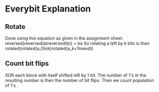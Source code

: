 # Everybit Explanation

## Rotate
Done using this equation as given in the assignment sheet: reversed(reversed(a)reversed(b)) = ba
So rotating a left by k bits is then rotated(rotated(a\_0tok)rotated(a\_k+1toend))

## Count bit flips
XOR each block with itself shifted left by 1 bit. The number of 1's in the resulting number is then the 
number of bit flips. Then we count population of 1's .
